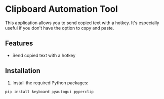 # Clipboard Automation Tool

This application allows you to send copied text with a hotkey. It's especially useful if you don't have the option to copy and paste.

## Features

- Send copied text with a hotkey
## Installation

1. Install the required Python packages:

```bash
pip install keyboard pyautogui pyperclip
